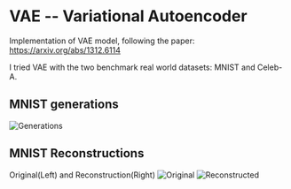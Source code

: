 # VAE -- Variational Autoencoder

Implementation of VAE model, following the paper: https://arxiv.org/abs/1312.6114

I tried VAE with the two benchmark real world datasets: MNIST and Celeb-A.

## MNIST generations

![Generations](https://github.com/PrateekMunjal/VAE/blob/master/MNIST/generations.gif)

## MNIST Reconstructions
Original(Left) and Reconstruction(Right)
![Original](https://github.com/PrateekMunjal/VAE/blob/master/MNIST/op-real/original_new_vae-0.png)
![Reconstructed](https://github.com/PrateekMunjal/VAE/blob/master/MNIST/op-recons/reconstructed_new_vae-0.png)
